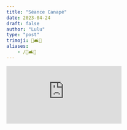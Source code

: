 ```yaml
---
title: "Séance Canapé"
date: 2023-04-24
draft: false
author: "Lulu"
type: "post"
trimoji: 🎤🛋️🤔
aliases:
    - /🎤🛋️🤔
---
```


<iframe class="peertube-iframe" title="Séance Canapé" src="https://www.orion-hub.fr/videos/embed/099387c8-a63a-4cca-801c-b46c3f7d9873" allowfullscreen="" sandbox="allow-same-origin allow-scripts allow-popups" frameborder="0"></iframe>